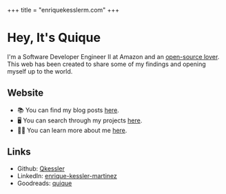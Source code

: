+++
title = "enriquekesslerm.com"
+++

# Hey, It's Quique

I'm a Software Developer Engineer II at Amazon and an [open-source lover](https://github.com/Qkessler). This web has been created to share some of my findings and opening myself up to the world.

## Website

- 📚 You can find my blog posts [here](@/blog/_index.md).
- 🖥️ You can search through my projects [here](@/projects/_index.md).
- 🧗🏽 You can learn more about me [here](@/about/_index.md).

## Links

- Github: [Qkessler](https://github.com/Qkessler)
- LinkedIn: [enrique-kessler-martinez](https://www.linkedin.com/in/enrique-kessler-martinez/)
- Goodreads: [quique](https://www.goodreads.com/user/show/130860665-quique)
